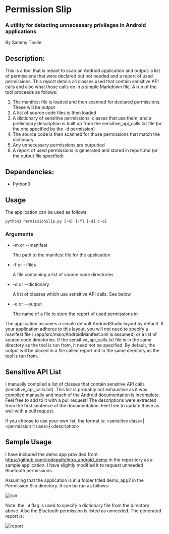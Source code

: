 # Permission Slip
### A utility for detecting unnecessary privileges in Android applications
By Sammy Tbeile

## Description:
This is a tool that is meant to scan an Android application and output: a list of permissions that were declared but not needed and a report of used permissions.
This report details all classes used that contain sensitive API calls and also what those calls do in a simple Markdown file.
A run of the tool proceeds as follows:
1. The manifest file is loaded and then scanned for declared permissions. These will be output
2. A list of source code files is then loaded
3. A dictionary of sensitive permissions, classes that use them, and a preliminary description is built up from the sensitive_api_calls.txt file (or the one specified by the -d permission)
4. The source code is then scanned for those permissions that match the dictionary
5. Any unnecessary permissions are outputted
6. A report of used permissions is generated and stored in report.md (or the output file specified)

## Dependencies:
- Python3

## Usage
The application can be used as follows:

```
python3 PermissionSlip.py [-m] [-f] [-d] [-o]
```

### Arguments
- \-m or \-\-manifest

    The path to the manifest file for the application

- \-f or \-\-files

    A file containing a list of source code directories

- \-d or \-\-dictionary

    A list of classes which use sensitive API calls. See below

- \-o or \-\-output

    The name of a file to store the report of used permissions in

The application assumes a simple default AndroidStudio layout by default. If your application adheres to this layout, you will not need to specify a manifest file (./app/src/main/AndroidManifest.xml is assumed) or a list of source code directories. If the sensitive_api_calls.txt file is in the same directory as the tool is run from, it need not be specified. By default, the output will be placed in a file called report.md in the same directory as the tool is run from.

## Sensitive API List
I manually compiled a list of classes that contain sensitive API calls (sensitive_api_calls.txt). This list is probably not exhaustive as it was compiled manually and much of the Android documentation is incomplete. Feel free to add to it with a pull request!
The descriptions were extracted from the first sentence of the documentation. Feel free to update these as well with a pull request.

If you choose to use your own list, the format is:
\<sensitive class\>|\<permission it uses\>|\<description\>

## Sample Usage
I have included the demo app provided from: https://github.com/codepath/intro_android_demo in the repository as a sample application. I have slightly modified it to request unneeded Bluetooth permissions.

Assuming that the application is in a folder titled demo_app2 in the Permission Slip directory. It can be run as follows:

![run](https://github.com/SammyTbeile/PermissionSlip/blob/master/sample_usage.png)

Note: the `-d` flag is used to specify a dictionary file from the directory above. Also the Bluetooth permission is listed as unneeded. The generated report is:

![report](https://github.com/SammyTbeile/PermissionSlip/blob/master/sample_report.png)
